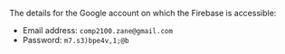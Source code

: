The details for the Google account on which the Firebase is accessible:
- Email address: `comp2100.zane@gmail.com`
- Password: `m7.s3)bpe4v,1;@b`
